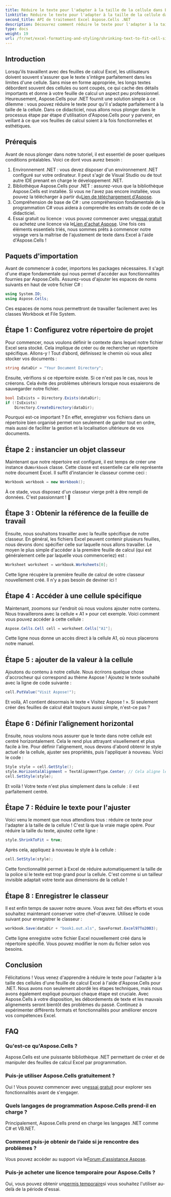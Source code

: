 ```yaml
---
title: Réduire le texte pour l'adapter à la taille de la cellule dans Excel
linktitle: Réduire le texte pour l'adapter à la taille de la cellule dans Excel
second_title: API de traitement Excel Aspose.Cells .NET
description: Découvrez comment réduire le texte pour l'adapter à la taille des cellules dans Excel à l'aide d'Aspose.Cells pour .NET. Tutoriel étape par étape inclus. Commencez à optimiser vos feuilles de calcul.
type: docs
weight: 19
url: /fr/net/excel-formatting-and-styling/shrinking-text-to-fit-cell-size/
---
```

## Introduction
Lorsqu'ils travaillent avec des feuilles de calcul Excel, les utilisateurs doivent souvent s'assurer que le texte s'intègre parfaitement dans les limites d'une cellule. Sans mise en forme appropriée, les longs textes débordent souvent des cellules ou sont coupés, ce qui cache des détails importants et donne à votre feuille de calcul un aspect peu professionnel. Heureusement, Aspose.Cells pour .NET fournit une solution simple à ce dilemme : vous pouvez réduire le texte pour qu'il s'adapte parfaitement à la taille de la cellule. Dans ce didacticiel, nous allons nous plonger dans le processus étape par étape d'utilisation d'Aspose.Cells pour y parvenir, en veillant à ce que vos feuilles de calcul soient à la fois fonctionnelles et esthétiques. 
## Prérequis
Avant de nous plonger dans notre tutoriel, il est essentiel de poser quelques conditions préalables. Voici ce dont vous aurez besoin :
1. Environnement .NET : vous devez disposer d'un environnement .NET configuré sur votre ordinateur. Il peut s'agir de Visual Studio ou de tout autre IDE prenant en charge le développement .NET.
2.  Bibliothèque Aspose.Cells pour .NET : assurez-vous que la bibliothèque Aspose.Cells est installée. Si vous ne l'avez pas encore installée, vous pouvez la télécharger à partir du[Lien de téléchargement d'Aspose](https://releases.aspose.com/cells/net/).
3. Compréhension de base de C# : une compréhension fondamentale de la programmation C# vous aidera à comprendre les extraits de code de ce didacticiel.
4.  Essai gratuit ou licence : vous pouvez commencer avec un[essai gratuit](https://releases.aspose.com/) ou achetez une licence via le[Lien d'achat Aspose](https://purchase.aspose.com/buy).
Une fois ces éléments essentiels triés, nous sommes prêts à commencer notre voyage vers la maîtrise de l'ajustement de texte dans Excel à l'aide d'Aspose.Cells !
## Paquets d'importation
Avant de commencer à coder, importons les packages nécessaires. Il s'agit d'une étape fondamentale qui nous permet d'accéder aux fonctionnalités fournies par Aspose.Cells. Assurez-vous d'ajouter les espaces de noms suivants en haut de votre fichier C# :
```csharp
using System.IO;
using Aspose.Cells;
```
Ces espaces de noms nous permettront de travailler facilement avec les classes Workbook et File System.
## Étape 1 : Configurez votre répertoire de projet
Pour commencer, nous voulons définir le contexte dans lequel notre fichier Excel sera stocké. Cela implique de créer ou de rechercher un répertoire spécifique. Allons-y !
Tout d’abord, définissez le chemin où vous allez stocker vos documents :
```csharp
string dataDir = "Your Document Directory";
```
Ensuite, vérifions si ce répertoire existe. Si ce n'est pas le cas, nous le créerons. Cela évite des problèmes ultérieurs lorsque nous essaierons de sauvegarder notre fichier.
```csharp
bool IsExists = Directory.Exists(dataDir);
if (!IsExists)
    Directory.CreateDirectory(dataDir);
```
Pourquoi est-ce important ? En effet, enregistrer vos fichiers dans un répertoire bien organisé permet non seulement de garder tout en ordre, mais aussi de faciliter la gestion et la localisation ultérieure de vos documents.
## Étape 2 : instancier un objet classeur
 Maintenant que notre répertoire est configuré, il est temps de créer une instance du`Workbook` classe. Cette classe est essentielle car elle représente notre document Excel.
Il suffit d’instancier le classeur comme ceci :
```csharp
Workbook workbook = new Workbook();
```
À ce stade, vous disposez d'un classeur vierge prêt à être rempli de données. C'est passionnant ! 🎉
## Étape 3 : Obtenir la référence de la feuille de travail
Ensuite, nous souhaitons travailler avec la feuille spécifique de notre classeur. En général, les fichiers Excel peuvent contenir plusieurs feuilles, nous devons donc spécifier celle sur laquelle nous allons travailler.
Le moyen le plus simple d'accéder à la première feuille de calcul (qui est généralement celle par laquelle vous commenceriez) est :
```csharp
Worksheet worksheet = workbook.Worksheets[0];
```
Cette ligne récupère la première feuille de calcul de votre classeur nouvellement créé. Il n'y a pas besoin de deviner ici !
## Étape 4 : Accéder à une cellule spécifique
Maintenant, zoomons sur l'endroit où nous voulons ajouter notre contenu. Nous travaillerons avec la cellule « A1 » pour cet exemple.
Voici comment vous pouvez accéder à cette cellule :
```csharp
Aspose.Cells.Cell cell = worksheet.Cells["A1"];
```
Cette ligne nous donne un accès direct à la cellule A1, où nous placerons notre manuel.
## Étape 5 : ajouter de la valeur à la cellule
Ajoutons du contenu à notre cellule. Nous écrirons quelque chose d'accrocheur qui correspond au thème Aspose !
Ajoutez le texte souhaité avec la ligne de code suivante :
```csharp
cell.PutValue("Visit Aspose!");
```
Et voilà, A1 contient désormais le texte « Visitez Aspose ! ». Si seulement créer des feuilles de calcul était toujours aussi simple, n'est-ce pas ?
## Étape 6 : Définir l’alignement horizontal
Ensuite, nous voulons nous assurer que le texte dans notre cellule est centré horizontalement. Cela le rend plus attrayant visuellement et plus facile à lire.
Pour définir l'alignement, nous devons d'abord obtenir le style actuel de la cellule, ajuster ses propriétés, puis l'appliquer à nouveau. Voici le code :
```csharp
Style style = cell.GetStyle();
style.HorizontalAlignment = TextAlignmentType.Center; // Cela aligne le texte au centre
cell.SetStyle(style);
```
Et voilà ! Votre texte n'est plus simplement dans la cellule : il est parfaitement centré.
## Étape 7 : Réduire le texte pour l'ajuster
Voici venu le moment que nous attendions tous : réduire ce texte pour l'adapter à la taille de la cellule ! C'est là que la vraie magie opère.
Pour réduire la taille du texte, ajoutez cette ligne :
```csharp
style.ShrinkToFit = true;
```
Après cela, appliquez à nouveau le style à la cellule :
```csharp
cell.SetStyle(style);
```
Cette fonctionnalité permet à Excel de réduire automatiquement la taille de la police si le texte est trop grand pour la cellule. C'est comme si un tailleur invisible adaptait votre texte aux dimensions de la cellule !
## Étape 8 : Enregistrer le classeur
Il est enfin temps de sauver notre œuvre. Vous avez fait des efforts et vous souhaitez maintenant conserver votre chef-d'œuvre.
Utilisez le code suivant pour enregistrer le classeur :
```csharp
workbook.Save(dataDir + "book1.out.xls", SaveFormat.Excel97To2003);
```
Cette ligne enregistre votre fichier Excel nouvellement créé dans le répertoire spécifié. Vous pouvez modifier le nom du fichier selon vos besoins.
## Conclusion
Félicitations ! Vous venez d'apprendre à réduire le texte pour l'adapter à la taille des cellules d'une feuille de calcul Excel à l'aide d'Aspose.Cells pour .NET. Nous avons non seulement abordé les étapes techniques, mais nous avons également expliqué pourquoi chaque étape est cruciale. Avec Aspose.Cells à votre disposition, les débordements de texte et les mauvais alignements seront bientôt des problèmes du passé. Continuez à expérimenter différents formats et fonctionnalités pour améliorer encore vos compétences Excel.
## FAQ
### Qu'est-ce qu'Aspose.Cells ?  
Aspose.Cells est une puissante bibliothèque .NET permettant de créer et de manipuler des feuilles de calcul Excel par programmation.
### Puis-je utiliser Aspose.Cells gratuitement ?  
 Oui ! Vous pouvez commencer avec un[essai gratuit](https://releases.aspose.com/) pour explorer ses fonctionnalités avant de s'engager.
### Quels langages de programmation Aspose.Cells prend-il en charge ?  
Principalement, Aspose.Cells prend en charge les langages .NET comme C# et VB.NET.
### Comment puis-je obtenir de l’aide si je rencontre des problèmes ?  
 Vous pouvez accéder au support via le[Forum d'assistance Aspose](https://forum.aspose.com/c/cells/9).
### Puis-je acheter une licence temporaire pour Aspose.Cells ?  
 Oui, vous pouvez obtenir un[permis temporaire](https://purchase.aspose.com/temporary-license/)si vous souhaitez l'utiliser au-delà de la période d'essai.